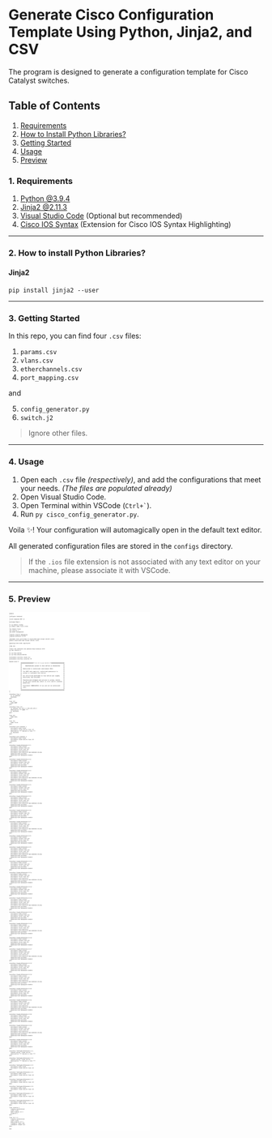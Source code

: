 # Generate Cisco Configuration Template Using Python, Jinja2, and CSV

The program is designed to generate a configuration template for Cisco Catalyst switches.

## Table of Contents

1. [Requirements](#1-requirements)
2. [How to Install Python Libraries?](#2-how-to-install-python-libraries)
3. [Getting Started](#3-getting-started)
4. [Usage](#4-usage)
5. [Preview](#5-preview)

### 1. Requirements

1. [Python @3.9.4](https://www.python.org/)
2. [Jinja2 @2.11.3](https://jinja.palletsprojects.com/en/2.11.x/)
3. [Visual Studio Code](https://code.visualstudio.com/) (Optional but recommended)
4. [Cisco IOS Syntax](https://marketplace.visualstudio.com/items?itemName=jamiewoodio.cisco) (Extension for Cisco IOS Syntax Highlighting)

---

### 2. How to install Python Libraries?

#### Jinja2

```python3
pip install jinja2 --user
```

---

### 3. Getting Started

In this repo, you can find four `.csv` files:

1. `params.csv`
2. `vlans.csv`
3. `etherchannels.csv`
4. `port_mapping.csv`

and

5. `config_generator.py`
6. `switch.j2`

> Ignore other files.

---

### 4. Usage

1. Open each `.csv` file _(respectively)_, and add the configurations that meet your needs. _(The files are populated already)_
2. Open Visual Studio Code.
3. Open Terminal within VSCode (`` Ctrl+` ``).
4. Run `py cisco_config_generator.py`.

Voila :sparkles:! Your configuration will automagically open in the default text editor.

All generated configuration files are stored in the `configs` directory.

> If the `.ios` file extension is not associated with any text editor on your machine, please associate it with VSCode.

---

### 5. Preview

![Preview](preview.png)
